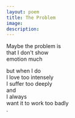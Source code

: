 ```yaml
---
layout: poem
title: The Problem
image: 
description:
---
```


Maybe the problem is <br>
that I don't show <br>
emotion much <br>
<!-- split -->
but when I do <br>
I love too intensely <br>
I suffer too deeply <br>
and <br>
I always <br>
want it to work too badly<br>
.



